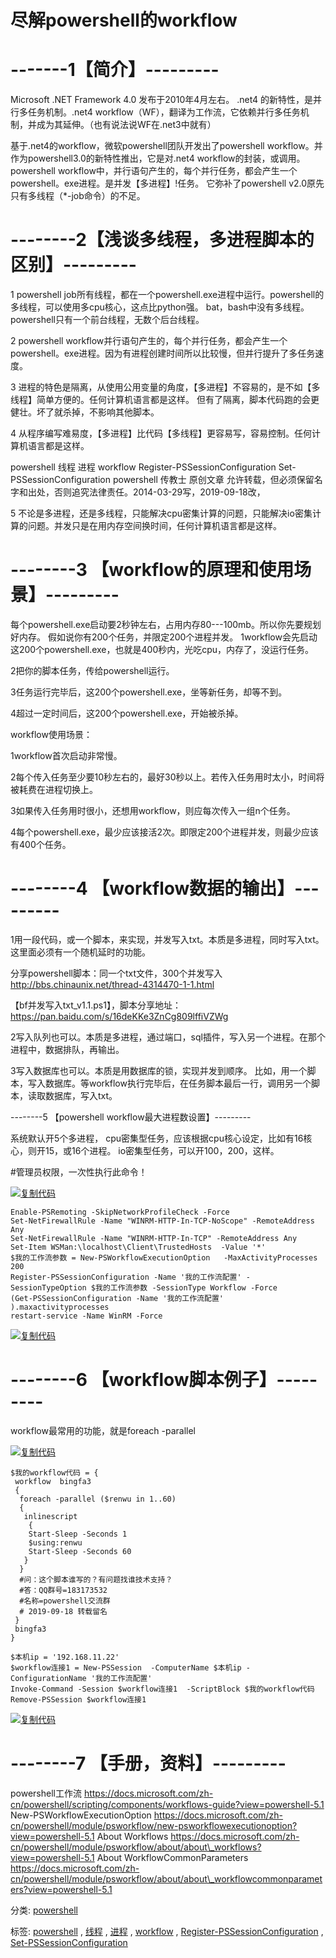 ﻿# 尽解powershell的workflow

# -------1【简介】---------

Microsoft .NET Framework 4.0 发布于2010年4月左右。
.net4 的新特性，是并行多任务机制。.net4 workflow（WF），翻译为工作流，它依赖并行多任务机制，并成为其延伸。（也有说法说WF在.net3中就有）

基于.net4的workflow，微软powershell团队开发出了powershell workflow。并作为powershell3.0的新特性推出，它是对.net4 workflow的封装，或调用。
powershell workflow中，并行语句产生的，每个并行任务，都会产生一个powershell。exe进程。是并发【多进程】!任务。
它弥补了powershell v2.0原先只有多线程（\*-job命令）的不足。

# --------2【浅谈多线程，多进程脚本的区别】---------

1 powershell job所有线程，都在一个powershell.exe进程中运行。powershell的多线程，可以使用多cpu核心，这点比python强。
bat，bash中没有多线程。powershell只有一个前台线程，无数个后台线程。

2 powershell workflow并行语句产生的，每个并行任务，都会产生一个powershell。exe进程。因为有进程创建时间所以比较慢，但并行提升了多任务速度。

3 进程的特色是隔离，从使用公用变量的角度，【多进程】不容易的，是不如【多线程】简单方便的。任何计算机语言都是这样。
但有了隔离，脚本代码跑的会更健壮。坏了就杀掉，不影响其他脚本。

4 从程序编写难易度，【多进程】比代码【多线程】更容易写，容易控制。任何计算机语言都是这样。

powershell 线程 进程 workflow Register-PSSessionConfiguration Set-PSSessionConfiguration
powershell 传教士 原创文章 允许转载，但必须保留名字和出处，否则追究法律责任。2014-03-29写，2019-09-18改，

5 不论是多进程，还是多线程，只能解决cpu密集计算的问题，只能解决io密集计算的问题。并发只是在用内存空间换时间，任何计算机语言都是这样。

# --------3 【workflow的原理和使用场景】---------

每个powershell.exe启动要2秒钟左右，占用内存80---100mb。所以你先要规划好内存。
假如说你有200个任务，并限定200个进程并发。
1workflow会先启动这200个powershell.exe，也就是400秒内，光吃cpu，内存了，没运行任务。

2把你的脚本任务，传给powershell运行。

3任务运行完毕后，这200个powershell.exe，坐等新任务，却等不到。

4超过一定时间后，这200个powershell.exe，开始被杀掉。

workflow使用场景：

1workflow首次启动非常慢。

2每个传入任务至少要10秒左右的，最好30秒以上。若传入任务用时太小，时间将被耗费在进程切换上。

3如果传入任务用时很小，还想用workflow，则应每次传入一组n个任务。

4每个powershell.exe，最少应该接活2次。即限定200个进程并发，则最少应该有400个任务。

# --------4 【workflow数据的输出】---------

1用一段代码，或一个脚本，来实现，并发写入txt。本质是多进程，同时写入txt。这里面必须有一个随机延时的功能。

分享powershell脚本：同一个txt文件，300个并发写入
http://bbs.chinaunix.net/thread-4314470-1-1.html

【bf并发写入txt\_v1.1.ps1】，脚本分享地址：
https://pan.baidu.com/s/16deKKe3ZnCg809lffiVZWg

2写入队列也可以。本质是多进程，通过端口，sql插件，写入另一个进程。在那个进程中，数据排队，再输出。

3写入数据库也可以。本质是用数据库的锁，实现并发到顺序。
比如，用一个脚本，写入数据库。等workflow执行完毕后，在任务脚本最后一行，调用另一个脚本，读取数据库，写入txt。

--------5 【powershell workflow最大进程数设置】---------

系统默认开5个多进程，
cpu密集型任务，应该根据cpu核心设定，比如有16核心，则开15，或16个进程。
io密集型任务，可以开100，200，这样。

#管理员权限，一次性执行此命令！

[![复制代码](https://assets.cnblogs.com/images/copycode.gif)]()

```
Enable-PSRemoting -SkipNetworkProfileCheck -Force
Set-NetFirewallRule -Name "WINRM-HTTP-In-TCP-NoScope" -RemoteAddress Any
Set-NetFirewallRule -Name "WINRM-HTTP-In-TCP" -RemoteAddress Any
Set-Item WSMan:\localhost\Client\TrustedHosts  -Value '*'
$我的工作流参数 = New-PSWorkflowExecutionOption   -MaxActivityProcesses 200
Register-PSSessionConfiguration -Name '我的工作流配置' -SessionTypeOption $我的工作流参数 -SessionType Workflow -Force
(Get-PSSessionConfiguration -Name '我的工作流配置' ).maxactivityprocesses
restart-service -Name WinRM -Force
```

[![复制代码](https://assets.cnblogs.com/images/copycode.gif)]()

# --------6 【workflow脚本例子】---------

workflow最常用的功能，就是foreach -parallel

[![复制代码](https://assets.cnblogs.com/images/copycode.gif)]()

```
$我的workflow代码 = {
 workflow  bingfa3
 {
  foreach -parallel ($renwu in 1..60)
  {
   inlinescript
    {
    Start-Sleep -Seconds 1
    $using:renwu
    Start-Sleep -Seconds 60
   }
  }
  #问：这个脚本谁写的？有问题找谁技术支持？
  #答：QQ群号=183173532
  #名称=powershell交流群
  # 2019-09-18 转载留名
 }
 bingfa3
}

$本机ip = '192.168.11.22'
$workflow连接1 = New-PSSession  -ComputerName $本机ip -ConfigurationName '我的工作流配置'
Invoke-Command -Session $workflow连接1  -ScriptBlock $我的workflow代码
Remove-PSSession $workflow连接1
```

[![复制代码](https://assets.cnblogs.com/images/copycode.gif)]()

# --------7 【手册，资料】---------

powershell工作流            https://docs.microsoft.com/zh-cn/powershell/scripting/components/workflows-guide?view=powershell-5.1
New-PSWorkflowExecutionOption      https://docs.microsoft.com/zh-cn/powershell/module/psworkflow/new-psworkflowexecutionoption?view=powershell-5.1
About Workflows             https://docs.microsoft.com/zh-cn/powershell/module/psworkflow/about/about\_workflows?view=powershell-5.1
About WorkflowCommonParameters     https://docs.microsoft.com/zh-cn/powershell/module/psworkflow/about/about\_workflowcommonparameters?view=powershell-5.1

分类: [powershell](https://www.cnblogs.com/piapia/category/420584.html)

标签: [powershell](https://www.cnblogs.com/piapia/tag/powershell/) , [线程](https://www.cnblogs.com/piapia/tag/%E7%BA%BF%E7%A8%8B/) , [进程](https://www.cnblogs.com/piapia/tag/%E8%BF%9B%E7%A8%8B/) , [workflow](https://www.cnblogs.com/piapia/tag/workflow/) , [Register-PSSessionConfiguration](https://www.cnblogs.com/piapia/tag/Register-PSSessionConfiguration/) , [Set-PSSessionConfiguration](https://www.cnblogs.com/piapia/tag/Set-PSSessionConfiguration/)




